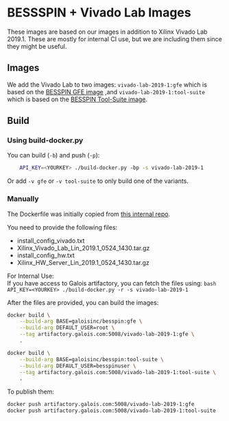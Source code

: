 # BESSSPIN + Vivado Lab Images

These images are based on our images in addition to Xilinx Vivado Lab 2019.1. These are mostly for internal CI use, but we are including them since they might be useful.

## Images

We add the Vivado Lab to two images: `vivado-lab-2019-1:gfe` which is based on the [BESSPIN GFE image](../gfe/README.md) ,and `vivado-lab-2019-1:tool-suite` which is based on the [BESSPIN Tool-Suite image](../tool-suite/README.md). 

## Build 

### Using build-docker.py

You can build (`-b`) and push (`-p`):
```bash
    API_KEY=<YOURKEY> ./build-docker.py -bp -s vivado-lab-2019-1
```

Or add `-v gfe` or `-v tool-suite` to only build one of the variants.

### Manually

The Dockerfile was initially copied from [this internal repo](https://gitlab-ext.galois.com/ssith/docker-tools/-/blob/develop/gfe_ci/Dockerfile).

You need to provide the following files:
- install_config_vivado.txt
- Xilinx_Vivado_Lab_Lin_2019.1_0524_1430.tar.gz
- install_config_hw.txt
- Xilinx_HW_Server_Lin_2019.1_0524_1430.tar.gz

For Internal Use:   
    If you have access to Galois artifactory, you can fetch the files using:
    ```bash
        API_KEY=<YOURKEY> ./build-docker.py -r -s vivado-lab-2019-1
    ```

After the files are provided, you can build the images:
```bash
docker build \
    --build-arg BASE=galoisinc/besspin:gfe \
    --build-arg DEFAULT_USER=root \
    --tag artifactory.galois.com:5008/vivado-lab-2019-1:gfe \
    .

docker build \
    --build-arg BASE=galoisinc/besspin:tool-suite \
    --build-arg DEFAULT_USER=besspinuser \
    --tag artifactory.galois.com:5008/vivado-lab-2019-1:tool-suite \
    .
```

To publish them:
```bash
docker push artifactory.galois.com:5008/vivado-lab-2019-1:gfe
docker push artifactory.galois.com:5008/vivado-lab-2019-1:tool-suite
```